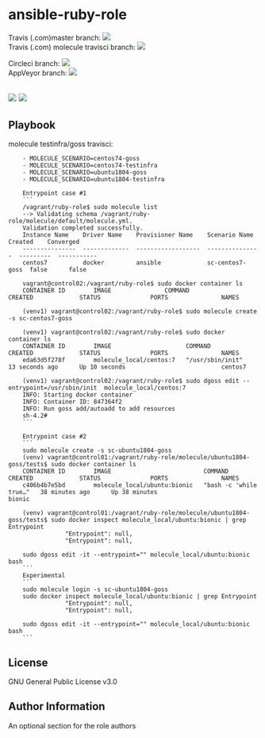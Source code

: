 ansible-ruby-role
=========


Travis (.com)master branch:
[![](https://img.shields.io/travis/com/githubfoam/ruby-role/master.svg)](https://travis-ci.com/githubfoam/ruby-role)  
Travis (.com) molecule travisci branch:
[![](https://img.shields.io/travis/com/githubfoam/ruby-role/travisci.svg)](https://travis-ci.com/githubfoam/ruby-role)

Circleci branch:
[![](https://img.shields.io/circleci/project/github/githubfoam/ruby-role/circleci.svg?style=plastic)](https://circleci.com/gh/githubfoam/ruby-role)  
AppVeyor branch:
[![](https://img.shields.io/appveyor/ci/githubfoam/ruby-role/appveyorbr.svg?style=plastic)](https://ci.appveyor.com/project/githubfoam/ruby-role)

[![](https://img.shields.io/ansible/role/35929.svg)](https://galaxy.ansible.com/githubfoam/ruby_role)    [![](https://img.shields.io/ansible/role/d/35929.svg)](https://galaxy.ansible.com/githubfoam/ruby_role)
----------------

Playbook
----------------

molecule testinfra/goss travisci:

        - MOLECULE_SCENARIO=centos74-goss
        - MOLECULE_SCENARIO=centos74-testinfra
        - MOLECULE_SCENARIO=ubuntu1804-goss
        - MOLECULE_SCENARIO=ubuntu1804-testinfra

        Entrypoint case #1
        ```
        /vagrant/ruby-role$ sudo molecule list
        --> Validating schema /vagrant/ruby-role/molecule/default/molecule.yml.
        Validation completed successfully.
        Instance Name    Driver Name    Provisioner Name    Scenario Name    Created    Converged
        ---------------  -------------  ------------------  ---------------  ---------  -----------
        centos7          docker         ansible             sc-centos7-goss  false      false

        vagrant@control02:/vagrant/ruby-role$ sudo docker container ls
        CONTAINER ID        IMAGE               COMMAND             CREATED             STATUS              PORTS               NAMES

        (venv1) vagrant@control02:/vagrant/ruby-role$ sudo molecule create -s sc-centos7-goss

        (venv1) vagrant@control02:/vagrant/ruby-role$ sudo docker container ls
        CONTAINER ID        IMAGE                     COMMAND             CREATED             STATUS              PORTS               NAMES
        eda63d5f278f        molecule_local/centos:7   "/usr/sbin/init"    13 seconds ago      Up 10 seconds                           centos7

        (venv1) vagrant@control02:/vagrant/ruby-role$ sudo dgoss edit --entrypoint=/usr/sbin/init  molecule_local/centos:7
        INFO: Starting docker container
        INFO: Container ID: 847364f2
        INFO: Run goss add/autoadd to add resources
        sh-4.2#
        ```

        Entrypoint case #2
        ```
        sudo molecule create -s sc-ubuntu1804-goss
        (venv) vagrant@control01:/vagrant/ruby-role/molecule/ubuntu1804-goss/tests$ sudo docker container ls
        CONTAINER ID        IMAGE                          COMMAND                  CREATED             STATUS              PORTS               NAMES
        c406b4b7e5bd        molecule_local/ubuntu:bionic   "bash -c 'while true…"   38 minutes ago      Up 38 minutes                           bionic

        (venv) vagrant@control01:/vagrant/ruby-role/molecule/ubuntu1804-goss/tests$ sudo docker inspect molecule_local/ubuntu:bionic | grep Entrypoint
                    "Entrypoint": null,
                    "Entrypoint": null,

        sudo dgoss edit -it --entrypoint="" molecule_local/ubuntu:bionic bash
        ```
        Experimental
        ```
        sudo molecule login -s sc-ubuntu1804-goss
        sudo docker inspect molecule_local/ubuntu:bionic | grep Entrypoint
                    "Entrypoint": null,
                    "Entrypoint": null,

        sudo dgoss edit -it --entrypoint="" molecule_local/ubuntu:bionic bash
        ```


License
-------

GNU General Public License v3.0

Author Information
------------------

An optional section for the role authors
